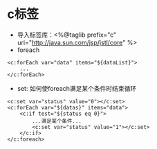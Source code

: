 # c标签
+ 导入标签库：<%@taglib prefix="c" uri="http://java.sun.com/jsp/jstl/core" %>
+ foreach
```
<c:forEach var="data" items="${dataList}">
	...
</c:forEach>
```

+ set: 如何使foreach满足某个条件时结束循环
```
<c:set var="status" value="0"></c:set>
<c:forEach var="${datas}" items="data">
	<c:if test="${status eq 0}">
		...满足某个条件...
		<c:set var="status" value="1"></c:set>
	</c:if>
</c:foreach>
```
